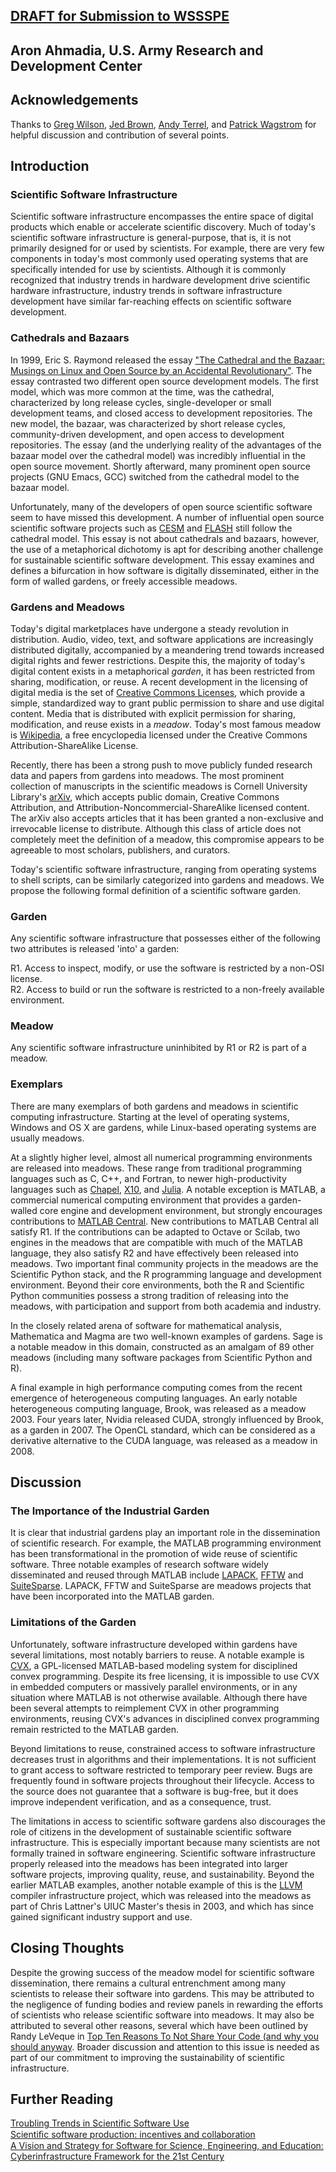 ## [DRAFT for Submission to WSSSPE](http://wssspe.researchcomputing.org.uk )
## Aron Ahmadia, U.S. Army Research and Development Center

## Acknowledgements

Thanks to [Greg Wilson](http://third-bit.com/), [Jed Brown](http://59a2.org/research/), [Andy Terrel](http://andy.terrel.us/vita/), and [Patrick Wagstrom](http://academic.patrick.wagstrom.net/) for helpful discussion and contribution of several points.

## Introduction 

### Scientific Software Infrastructure

Scientific software infrastructure encompasses the entire space of digital products which enable or accelerate scientific discovery.  Much of today's scientific software infrastructure is general-purpose, that is, it is not primarily designed for or used by scientists.  For example, there are very few components in today's most commonly used operating systems that are specifically intended for use by scientists.  Although it is commonly recognized that industry trends in hardware development drive scientific hardware infrastructure, industry trends in software infrastructure development have similar far-reaching effects on scientific software development.

### Cathedrals and Bazaars

In 1999, Eric S. Raymond released the essay ["The Cathedral and the Bazaar: Musings on Linux and Open Source by an Accidental Revolutionary"](http://www.catb.org/esr/writings/homesteading/).  The essay contrasted two different open source development models.  The first model, which was more common at the time, was the cathedral, characterized by long release cycles, single-developer or small development teams, and closed access to development repositories.  The new model, the bazaar, was characterized by short release cycles, community-driven development, and open access to development repositories.  The essay (and the underlying reality of the advantages of the bazaar model over the cathedral model) was incredibly influential in the open source movement.  Shortly afterward, many prominent open source projects (GNU Emacs, GCC)  switched from the cathedral model to the bazaar model.

Unfortunately, many of the developers of open source scientific software seem to have missed this development.  A number of influential open source scientific software projects such as [CESM](http://www.cesm.ucar.edu/working_groups/Software/secp/repo/) and [FLASH](http://flash.uchicago.edu/site/flashcode/) still follow the cathedral model.  This essay is not about cathedrals and bazaars, however, the use of a metaphorical dichotomy is apt for describing another challenge for sustainable scientific software development.  This essay examines and defines a bifurcation in how software is digitally disseminated, either in the form of walled gardens, or freely accessible meadows.

### Gardens and Meadows

Today's digital marketplaces have undergone a steady revolution in distribution.  Audio, video, text, and software applications are increasingly distributed digitally, accompanied by a meandering trend towards increased digital rights and fewer restrictions.  Despite this, the majority of today's digital content exists in a metaphorical *garden*, it has been restricted from sharing, modification, or reuse.  A recent development in the licensing of digital media is the set of [Creative Commons Licenses](http://creativecommons.org/about), which provide a simple, standardized way to grant public permission to share and use digital content.  Media that is distributed with explicit permission for sharing, modification, and reuse exists in a *meadow*.  Today's most famous meadow is [Wikipedia](http://www.wikipedia.org/), a free encyclopedia licensed under the Creative Commons Attribution-ShareAlike License.  

Recently, there has been a strong push to move publicly funded research data and papers from gardens into meadows.  The most prominent collection of manuscripts in the scientific meadows is Cornell University Library's [arXiv](http://arxiv.org/), which accepts public domain, Creative Commons Attribution, and Attribution-Noncommercial-ShareAlike licensed content.  The arXiv also accepts articles that it has been granted a non-exclusive and irrevocable license to distribute.  Although this class of article does not completely meet the definition of a meadow, this compromise appears to be agreeable to most scholars, publishers, and curators.

Today's scientific software infrastructure, ranging from operating systems to shell scripts, can be similarly categorized into gardens and meadows.  We propose the following formal definition of a scientific software garden.  

### Garden

Any scientific software infrastructure that possesses either of the following two attributes is released 'into' a garden:

R1.  Access to inspect, modify, or use the software is restricted by a non-OSI license.  
R2.  Access to build or run the software is restricted to a non-freely available environment.  

### Meadow

Any scientific software infrastructure uninhibited by R1 or R2 is part of a meadow.

### Exemplars

There are many exemplars of both gardens and meadows in scientific computing infrastructure.  Starting at the level of operating systems, Windows and OS X are gardens, while Linux-based operating systems are usually meadows.  

At a slightly higher level, almost all numerical programming environments are released into meadows.  These range from traditional programming languages such as C, C++, and Fortran, to newer high-productivity languages such as [Chapel](http://chapel.cray.com/download.html), [X10](http://x10-lang.org/x10-development/building-x10-from-source.html), and [Julia](http://julialang.org/).  A notable exception is MATLAB, a commercial numerical computing environment that provides a garden-walled core engine and development environment, but strongly encourages contributions to [MATLAB Central](http://www.mathworks.com/matlabcentral/FX_transition_faq.html).  New contributions to MATLAB Central all satisfy R1.  If the contributions can be adapted to Octave or Scilab, two engines in the meadows that are compatible with much of the MATLAB language, they also satisfy R2 and have effectively been released into meadows. Two important final community projects in the meadows are the Scientific Python stack, and the R programming language and development environment.  Beyond their core environments, both the R and Scientific Python communities possess a strong tradition of releasing into the meadows, with participation and support from both academia and industry.

In the closely related arena of software for mathematical analysis, Mathematica and Magma are two well-known examples of gardens.  Sage is a notable meadow in this domain, constructed as an amalgam of 89 other meadows (including many software packages from Scientific Python and R).

A final example in high performance computing comes from the recent emergence of heterogeneous computing languages.  An early notable heterogeneous computing language, Brook, was released as a meadow 2003.  Four years later, Nvidia released CUDA, strongly influenced by Brook, as a garden in 2007.  The OpenCL standard, which can be considered as a derivative alternative to the CUDA language, was released as a meadow in 2008.  

## Discussion

### The Importance of the Industrial Garden

It is clear that industrial gardens play an important role in the dissemination of scientific research.  For example, the MATLAB programming environment has been transformational in the promotion of wide reuse of scientific software.  Three notable examples of research software widely disseminated and reused through MATLAB include [LAPACK](http://www.mathworks.com/company/newsletters/articles/matlab-incorporates-lapack.html), [FFTW](http://www.mathworks.com/help/matlab/ref/fftw.html) and [SuiteSparse](http://www.cise.ufl.edu/research/sparse/SuiteSparse/).  LAPACK, FFTW and SuiteSparse are meadows projects that have been incorporated into the MATLAB garden.   

### Limitations of the Garden

Unfortunately, software infrastructure developed within gardens have several limitations, most notably barriers to reuse.  A notable example is [CVX](http://cvxr.com/cvx/), a GPL-licensed MATLAB-based modeling system for disciplined convex programming.  Despite its free licensing, it is impossible to use CVX in embedded computers or massively parallel environments, or in any situation where MATLAB is not otherwise available.  Although there have been several attempts to reimplement CVX in other programming environments, reusing CVX's advances in disciplined convex programming remain restricted to the MATLAB garden.

Beyond limitations to reuse, constrained access to software infrastructure decreases trust in algorithms and their implementations.  It is not sufficient to grant access to software restricted to temporary peer review.  Bugs are frequently found in software projects throughout their lifecycle.  Access to the source does not guarantee that a software is bug-free, but it does improve independent verification, and as a consequence, trust.  

The limitations in access to scientific software gardens also discourages the role of citizens in the development of sustainable scientific software infrastructure.  This is especially important because many scientists are not formally trained in software engineering.  Scientific software infrastructure properly released into the meadows has been integrated into larger software projects, improving quality, reuse, and sustainability.  Beyond the earlier MATLAB examples, another notable example of this is the [LLVM](http://llvm.org/) compiler infrastructure project, which was released into the meadows as part of Chris Lattner's UIUC Master's thesis in 2003, and which has since gained significant industry support and use.  

## Closing Thoughts

Despite the growing success of the meadow model for scientific software dissemination, there remains a cultural entrenchment among many scientists to release their software into gardens.  This may be attributed to the negligence of funding bodies and review panels in rewarding the efforts of scientists who release scientific software into meadows.  It may also be attributed to several other reasons, several which have been outlined by Randy LeVeque in [Top Ten Reasons To Not Share Your Code (and why you should anyway](http://www.siam.org/news/news.php?id=2064).  Broader discussion and attention to this issue is needed as part of our commitment to improving the sustainability of scientific infrastructure.

## Further Reading

[Troubling Trends in Scientific Software Use](http://www.sciencemag.org/content/340/6134/814)  
[Scientiﬁc software production: incentives and
collaboration](http://herbsleb.org/web-pubs/pdfs/howison-scientific-2011.pdf)  
[A Vision and Strategy for Software for Science, Engineering, and Education: Cyberinfrastructure Framework for the 21st Century](http://www.nsf.gov/publications/pub_summ.jsp?ods_key=nsf12113)  
